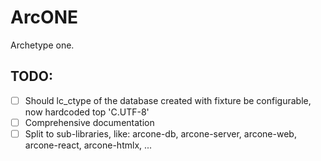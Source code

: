 # ArcONE

Archetype one.

## TODO:

- [ ] Should lc_ctype of the database created with fixture be configurable, now hardcoded top 'C.UTF-8'
- [ ] Comprehensive documentation
- [ ] Split to sub-libraries, like: arcone-db, arcone-server, arcone-web, arcone-react, arcone-htmlx, ...

